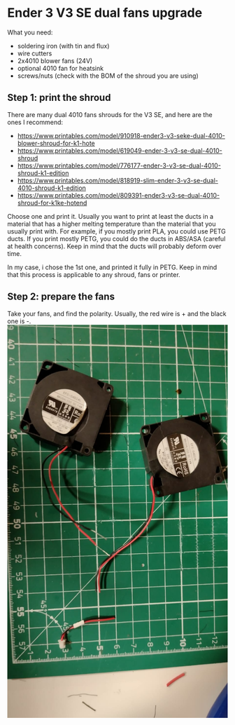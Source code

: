 # Ender 3 V3 SE dual fans upgrade

What you need:
  - soldering iron (with tin and flux)
  - wire cutters
  - 2x4010 blower fans (24V)
  - optional 4010 fan for heatsink
  - screws/nuts (check with the BOM of the shroud you are using)

## Step 1: print the shroud

There are many dual 4010 fans shrouds for the V3 SE, and here are the ones I recommend:
  - https://www.printables.com/model/910918-ender3-v3-seke-dual-4010-blower-shroud-for-k1-hote
  - https://www.printables.com/model/619049-ender-3-v3-se-dual-4010-shroud
  - https://www.printables.com/model/776177-ender-3-v3-se-dual-4010-shroud-k1-edition
  - https://www.printables.com/model/818919-slim-ender-3-v3-se-dual-4010-shroud-k1-edition
  - https://www.printables.com/model/809391-ender3-v3-se-dual-4010-shroud-for-k1ke-hotend

Choose one and print it. Usually you want to print at least the ducts in a material that has a higher melting temperature than the material that you usually print with. For example, if you mostly print PLA, you could use PETG ducts. If you print mostly PETG, you could do the ducts in ABS/ASA (careful at health concerns). Keep in mind that the ducts will probably deform over time.

In my case, i chose the 1st one, and printed it fully in PETG. Keep in mind that this process is applicable to any shroud, fans or printer.

## Step 2: prepare the fans

Take your fans, and find the polarity. Usually, the red wire is + and the black one is -. 
![see](./pictures/1.jpg)

